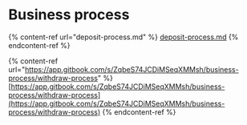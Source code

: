 # Business process

{% content-ref url="deposit-process.md" %}
[deposit-process.md](deposit-process.md)
{% endcontent-ref %}

{% content-ref url="https://app.gitbook.com/s/ZqbeS74JCDiMSeqXMMsh/business-process/withdraw-process" %}
[https://app.gitbook.com/s/ZqbeS74JCDiMSeqXMMsh/business-process/withdraw-process](https://app.gitbook.com/s/ZqbeS74JCDiMSeqXMMsh/business-process/withdraw-process)
{% endcontent-ref %}
